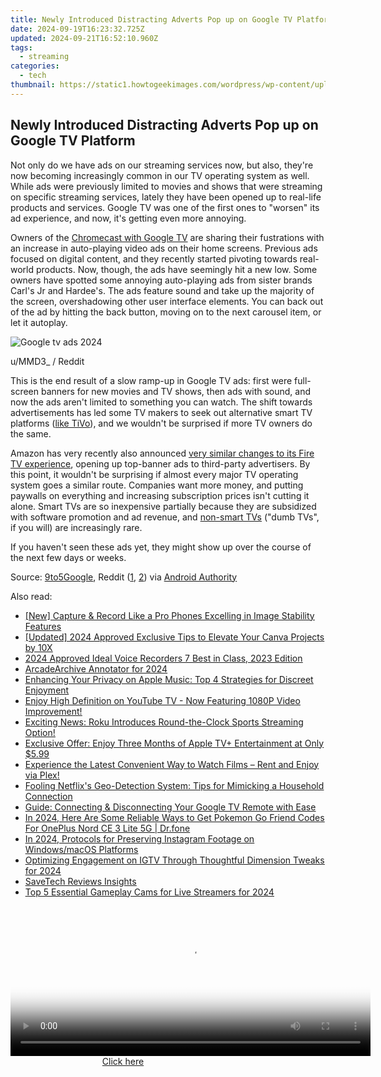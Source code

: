 ```yaml
---
title: Newly Introduced Distracting Adverts Pop up on Google TV Platform
date: 2024-09-19T16:23:32.725Z
updated: 2024-09-21T16:52:10.960Z
tags:
  - streaming
categories:
  - tech
thumbnail: https://static1.howtogeekimages.com/wordpress/wp-content/uploads/2024/01/12.jpg
---
```


## Newly Introduced Distracting Adverts Pop up on Google TV Platform

Not only do we have ads on our streaming services now, but also, they're now becoming increasingly common in our TV operating system as well. While ads were previously limited to movies and shows that were streaming on specific streaming services, lately they have been opened up to real-life products and services. Google TV was one of the first ones to "worsen" its ad experience, and now, it's getting even more annoying.

 Owners of the [Chromecast with Google TV](https://facebook-videos.techidaily.com/understanding-facebooks-policy-on-media-content-sharing-for-2024/) are sharing their fustrations with an increase in auto-playing video ads on their home screens. Previous ads focused on digital content, and they recently started pivoting towards real-world products. Now, though, the ads have seemingly hit a new low. Some owners have spotted some annoying auto-playing ads from sister brands Carl's Jr and Hardee's. The ads feature sound and take up the majority of the screen, overshadowing other user interface elements. You can back out of the ad by hitting the back button, moving on to the next carousel item, or let it autoplay.

![Google tv ads 2024](https://static1.howtogeekimages.com/wordpress/wp-content/uploads/2024/01/google-tv-ads-2024.jpg) 

u/MMD3\_ / Reddit

 This is the end result of a slow ramp-up in Google TV ads: first were full-screen banners for new movies and TV shows, then ads with sound, and now the ads aren't limited to something you can watch. The shift towards advertisements has led some TV makers to seek out alternative smart TV platforms ([like TiVo](https://twitter-clips.techidaily.com/new-top-tweet-talent-social-medias-10-gems/)), and we wouldn't be surprised if more TV owners do the same.

 Amazon has very recently also announced [very similar changes to its Fire TV experience](https://video-ai-editor.techidaily.com/updated-in-2024-free-video-editing-for-gamers-the-best-options/), opening up top-banner ads to third-party advertisers. By this point, it wouldn't be surprising if almost every major TV operating system goes a similar route. Companies want more money, and putting paywalls on everything and increasing subscription prices isn't cutting it alone. Smart TVs are so inexpensive partially because they are subsidized with software promotion and ad revenue, and [non-smart TVs](https://extra-tips.techidaily.com/your-key-to-accessible-world-wonders-via-vr/) ("dumb TVs", if you will) are increasingly rare.

 If you haven't seen these ads yet, they might show up over the course of the next few days or weeks.

 Source: [9to5Google](https://9to5google.com/2024/01/30/google-tv-video-ads-now-include-fast-food/), Reddit ([1](https://www.reddit.com/r/AndroidTV/comments/1aefuo6/new%5Fad%5Fhell%5Fcarls%5Fjr%5Fhomescreen%5Fad%5Fwith%5Fauto%5Fplay/), [2](https://www.reddit.com/r/Chromecast/comments/1ae37sa/full%5Fscreen%5Fvideo%5Fads%5Fwtf/)) via [Android Authority](https://www.androidauthority.com/chromecast-with-google-tv-full-screen-auto-playing-ads-3409326/)

<ins class="adsbygoogle"
     style="display:block"
     data-ad-format="autorelaxed"
     data-ad-client="ca-pub-7571918770474297"
     data-ad-slot="1223367746"></ins>

<ins class="adsbygoogle"
     style="display:block"
     data-ad-client="ca-pub-7571918770474297"
     data-ad-slot="8358498916"
     data-ad-format="auto"
     data-full-width-responsive="true"></ins>

<span class="atpl-alsoreadstyle">Also read:</span>
<div><ul>
<li><a href="https://extra-tips.techidaily.com/new-capture-and-record-like-a-pro-phones-excelling-in-image-stability-features/"><u>[New] Capture & Record Like a Pro Phones Excelling in Image Stability Features</u></a></li>
<li><a href="https://fox-access.techidaily.com/updated-2024-approved-exclusive-tips-to-elevate-your-canva-projects-by-10x/"><u>[Updated] 2024 Approved Exclusive Tips to Elevate Your Canva Projects by 10X</u></a></li>
<li><a href="https://video-screen-grab.techidaily.com/2024-approved-ideal-voice-recorders-7-best-in-class-2023-edition/"><u>2024 Approved Ideal Voice Recorders 7 Best in Class, 2023 Edition</u></a></li>
<li><a href="https://screen-mirroring-recording.techidaily.com/arcadearchive-annotator-for-2024/"><u>ArcadeArchive Annotator for 2024</u></a></li>
<li><a href="https://media-tips.techidaily.com/enhancing-your-privacy-on-apple-music-top-4-strategies-for-discreet-enjoyment/"><u>Enhancing Your Privacy on Apple Music: Top 4 Strategies for Discreet Enjoyment</u></a></li>
<li><a href="https://media-tips.techidaily.com/enjoy-high-definition-on-youtube-tv-now-featuring-1080p-video-improvement/"><u>Enjoy High Definition on YouTube TV - Now Featuring 1080P Video Improvement!</u></a></li>
<li><a href="https://media-tips.techidaily.com/exciting-news-roku-introduces-round-the-clock-sports-streaming-option/"><u>Exciting News: Roku Introduces Round-the-Clock Sports Streaming Option!</u></a></li>
<li><a href="https://media-tips.techidaily.com/exclusive-offer-enjoy-three-months-of-apple-tvplus-entertainment-at-only-599/"><u>Exclusive Offer: Enjoy Three Months of Apple TV+ Entertainment at Only $5.99</u></a></li>
<li><a href="https://media-tips.techidaily.com/experience-the-latest-convenient-way-to-watch-films-rent-and-enjoy-via-plex/"><u>Experience the Latest Convenient Way to Watch Films – Rent and Enjoy via Plex!</u></a></li>
<li><a href="https://media-tips.techidaily.com/fooling-netflixs-geo-detection-system-tips-for-mimicking-a-household-connection/"><u>Fooling Netflix's Geo-Detection System: Tips for Mimicking a Household Connection</u></a></li>
<li><a href="https://media-tips.techidaily.com/guide-connecting-and-disconnecting-your-google-tv-remote-with-ease/"><u>Guide: Connecting & Disconnecting Your Google TV Remote with Ease</u></a></li>
<li><a href="https://android-pokemon-go.techidaily.com/in-2024-here-are-some-reliable-ways-to-get-pokemon-go-friend-codes-for-oneplus-nord-ce-3-lite-5g-drfone-by-drfone-virtual-android/"><u>In 2024, Here Are Some Reliable Ways to Get Pokemon Go Friend Codes For OnePlus Nord CE 3 Lite 5G | Dr.fone</u></a></li>
<li><a href="https://instagram-video-files.techidaily.com/in-2024-protocols-for-preserving-instagram-footage-on-windowsmacos-platforms/"><u>In 2024, Protocols for Preserving Instagram Footage on Windows/macOS Platforms</u></a></li>
<li><a href="https://instagram-video-files.techidaily.com/optimizing-engagement-on-igtv-through-thoughtful-dimension-tweaks-for-2024/"><u>Optimizing Engagement on IGTV Through Thoughtful Dimension Tweaks for 2024</u></a></li>
<li><a href="https://video-capture.techidaily.com/savetech-reviews-insights/"><u>SaveTech Reviews Insights</u></a></li>
<li><a href="https://video-screen-grab.techidaily.com/top-5-essential-gameplay-cams-for-live-streamers-for-2024/"><u>Top 5 Essential Gameplay Cams for Live Streamers for 2024</u></a></li>
</ul></div>

<!-- affiliate ads begin -->
<span id="1983552">
					<video width="576" height="240" style="cursor:pointer"
           poster="//a.impactradius-go.com/display-clicktoplayimage/1983552.png"
           onclick="if(!this.playClicked){this.play();this.setAttribute('controls',true);this.playClicked=true;}">
	   <source src="//a.impactradius-go.com/display-ad/22993-1983552">
	   <img src="//a.impactradius-go.com/display-clicktoplayimage/1983552.png" style="border: none; height: 100%; width: 100%; object-fit: contain">
	</video>
	<div style="width:360px;text-align:center"><a href="javascript:window.open(decodeURIComponent('https%3A%2F%2Fhomestyler.sjv.io%2Fc%2F5597632%2F1983552%2F22993'), '_blank');void(0);">Click here</a></div>
</span>
<img height="0" width="0" src="https://imp.pxf.io/i/5597632/1983552/22993" style="position:absolute;visibility:hidden;" border="0" />
<!-- affiliate ads end -->

